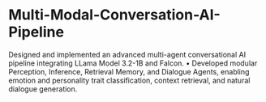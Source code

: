 # Multi-Modal-Conversation-AI-Pipeline
Designed and implemented an advanced multi-agent conversational AI pipeline integrating LLama Model 3.2-1B and Falcon. • Developed modular Perception, Inference, Retrieval Memory, and Dialogue Agents, enabling emotion and personality trait classification, context retrieval, and natural dialogue generation.
